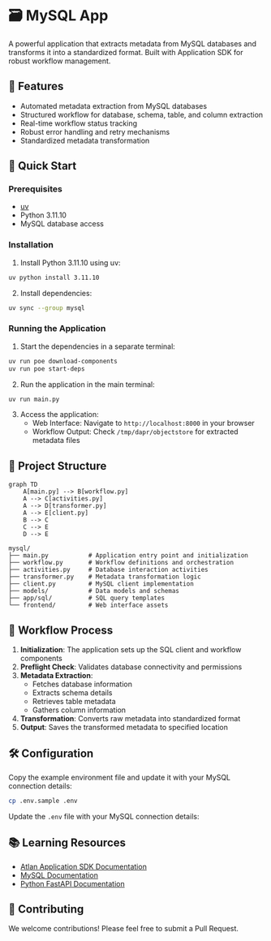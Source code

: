 # 🗃️ MySQL App

A powerful application that extracts metadata from MySQL databases and transforms it into a standardized format. Built with Application SDK for robust workflow management.

## 🌟 Features

- Automated metadata extraction from MySQL databases
- Structured workflow for database, schema, table, and column extraction
- Real-time workflow status tracking
- Robust error handling and retry mechanisms
- Standardized metadata transformation

## 🚀 Quick Start

### Prerequisites

- [uv](https://docs.astral.sh/uv/getting-started/installation/)
- Python 3.11.10
- MySQL database access

### Installation

1. Install Python 3.11.10 using uv:
```bash
uv python install 3.11.10
```

2. Install dependencies:
```bash
uv sync --group mysql
```

### Running the Application

1. Start the dependencies in a separate terminal:
```bash
uv run poe download-components
uv run poe start-deps
```

2. Run the application in the main terminal:
```bash
uv run main.py
```

3. Access the application:
   - Web Interface: Navigate to `http://localhost:8000` in your browser
   - Workflow Output: Check `/tmp/dapr/objectstore` for extracted metadata files

## 📁 Project Structure

```mermaid
graph TD
    A[main.py] --> B[workflow.py]
    A --> C[activities.py]
    A --> D[transformer.py]
    A --> E[client.py]
    B --> C
    C --> E
    D --> E
```

```
mysql/
├── main.py           # Application entry point and initialization
├── workflow.py       # Workflow definitions and orchestration
├── activities.py     # Database interaction activities
├── transformer.py    # Metadata transformation logic
├── client.py         # MySQL client implementation
├── models/           # Data models and schemas
├── app/sql/          # SQL query templates
└── frontend/         # Web interface assets
```

## 🔄 Workflow Process

1. **Initialization**: The application sets up the SQL client and workflow components
2. **Preflight Check**: Validates database connectivity and permissions
3. **Metadata Extraction**:
   - Fetches database information
   - Extracts schema details
   - Retrieves table metadata
   - Gathers column information
4. **Transformation**: Converts raw metadata into standardized format
5. **Output**: Saves the transformed metadata to specified location

## 🛠️ Configuration

Copy the example environment file and update it with your MySQL connection details:

```bash
cp .env.sample .env
```

Update the `.env` file with your MySQL connection details:


## 📚 Learning Resources

- [Atlan Application SDK Documentation](https://github.com/atlanhq/application-sdk/tree/main/docs)
- [MySQL Documentation](https://dev.mysql.com/doc/)
- [Python FastAPI Documentation](https://fastapi.tiangolo.com/)

## 🤝 Contributing

We welcome contributions! Please feel free to submit a Pull Request.
